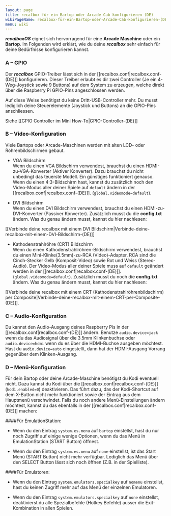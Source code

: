 ```yaml
---
layout: page
title: recalbox für ein Bartop oder Arcade Cab konfigurieren (DE)
wikiPageName: recalbox-für-ein-Bartop-oder-Arcade-Cab-konfigurieren-(DE)
menu: wiki
---
```


***recalboxOS*** eignet sich hervorragend für eine **Arcade Maschine** oder ein **Bartop**. Im Folgenden wird erklärt, wie du deine ***recalbox*** sehr einfach für deine Bedürfnisse konfigurieren kannst.  
  
### A – GPIO
  
Der ***recalbox*** GPIO-Treiber lässt sich in der [[recalbox.conf|recalbox.conf-(DE)]] konfigurieren. Dieser Treiber erlaubt es dir zwei Controller (Je ein 4-Weg-Joystick sowie 9 Buttons) auf dem System zu erzeugen, welche direkt über die Raspberry Pi GPIO-Pins angeschlossen werden.  
  
Auf diese Weise benötigst du keine Dritt-USB-Controller mehr. Du musst lediglich deine Steuerelemente (Joystick und Buttons) an die GPIO-Pins anschliessen.  
  
Siehe [[GPIO Controller im Mini How-To|GPIO-Controller-(DE)]]  
  
### B – Video-Konfiguration
  
Viele Bartops oder Arcade-Maschinen werden mit alten LCD- oder Röhrenbildschirmen gebaut. 
  
- VGA Bildschirm  
Wenn du einen VGA Bildschirm verwendest, brauchst du einen HDMI-zu-VGA-Konverter (Aktiver Konverter). Dazu brauchst du nicht unbedingt das teuerste Modell. Ein günstiges funktioniert genauso. Wenn du einen 4:3-Bildschirm hast, kannst du zusätzlich noch den Video-Modus aller deiner Spiele auf `default` ändern in der [[recalbox.conf|recalbox.conf-(DE)]]. (`global.videomode=default`).
  
- DVI Bildschirm  
Wenn du einen DVI Bildschirm verwendest, brauchst du einen HDMI-zu-DVI-Konverter (Passiver Konverter). Zusätzlich musst du die **config.txt** ändern. Was du genau ändern musst, kannst du hier nachlesen:  
  
[[Verbinde deine recalbox mit einem DVI Bildschirm|Verbinde-deine-recalbox-mit-einem-DVI-Bildschirm-(DE)]]  
  
- Kathodenstrahlröhre (CRT) Bildschirm  
Wenn du einen Kathodenstrahlröhren-Bildschirm verwendest, brauchst du einen Mini-Klinke(3.5mm)-zu-RCA (Video)-Adapter. RCA sind die Cinch-Stecker Gelb (Komposit-Video) sowie Rot und Weiss (Stereo-Audio). Der Video-Modus aller deiner Spiele muss auf `default` geändert werden in der [[recalbox.conf|recalbox.conf-(DE)]]. (`global.videomode=default`). Zusätzlich musst du noch die **config.txt** ändern. Was du genau ändern musst, kannst du hier nachlesen:  
  
[[Verbinde deine recalbox mit einem CRT (Kathodenstrahlröhrenbildschirm) per Composite|Verbinde-deine-recalbox-mit-einem-CRT-per-Composite-(DE)]].  
  
### C – Audio-Konfiguration
Du kannst den Audio-Ausgang deines Raspberry Pis in der [[recalbox.conf|recalbox.conf-(DE)]] ändern. Benutze `audio.device=jack` wenn du das Audiosignal über die 3.5mm Klinkenbuchse oder `audio.device=hdmi` wenn du es über die HDMI-Buchse ausgeben möchtest. Hast du `audio.device=auto` eingestellt, dann hat der HDMI-Ausgang Vorrang gegenüber dem Klinken-Ausgang.  
  
### D – Menü-Konfiguration
Für dein Bartop oder deine Arcade-Maschine benötigst du Kodi eventuell nicht. Dazu kannst du Kodi über die [[recalbox.conf|recalbox.conf-(DE)]] (`kodi.enabled=0`) deaktivieren. Das führt dazu, das der Kodi-Shortcut auf dem X-Button nicht mehr funktioniert sowie der Eintrag aus dem Hauptmenü verschwindet.
Falls du noch andere Menü-Einstellungen ändern möchtest, kannst du das ebenfalls in der [[recalbox.conf|recalbox.conf-(DE)]] machen: 
  
####Für EmulationStation:
  
- Wenn du den Eintrag `system.es.menu` auf `bartop` einstellst, hast du nur noch Zugriff auf einige wenige Optionen, wenn du das Menü in EmulationStation (START Button) öffnest.  
  
- Wenn du den Eintrag `system.es.menu` auf `none` einstellst, ist das Start Menü (START Button) nicht mehr verfügbar. Lediglich das Menü über den SELECT Button lässt sich noch öffnen (Z.B. in der Spielliste).  
  
####Für Emulatoren:
  
- Wenn du den Eintrag `system.emulators.specialkey` auf `nomenu` einstellst, hast du keinen Zugriff mehr auf das Menü der einzelnen Emulatoren.  
  
- Wenn du den Eintrag `system.emulators.specialkey` auf `none` einstellst, deaktivierst du alle Spezialbefehle (Hotkey Befehle) ausser die Exit-Kombination in allen Spielen.
